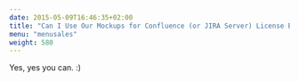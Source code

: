 ```yaml
---
date: 2015-05-09T16:46:35+02:00
title: "Can I Use Our Mockups for Confluence (or JIRA Server) License Both for Staging and Production Environments?"
menu: "menusales"
weight: 580
---
```


Yes, yes you can. :)
